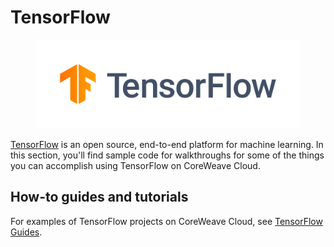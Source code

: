 # TensorFlow

<figure><img src="../../.gitbook/assets/image (53) (4).png" alt="The TensorFlow logo"><figcaption></figcaption></figure>

[TensorFlow](https://www.tensorflow.org/) is an open source, end-to-end platform for machine learning. In this section, you'll find sample code for walkthroughs for some of the things you can accomplish using TensorFlow on CoreWeave Cloud.

## How-to guides and tutorials

For examples of TensorFlow projects on CoreWeave Cloud, see [TensorFlow Guides](../how-to-guides-and-tutorials/examples/tensorflow-guides/).
